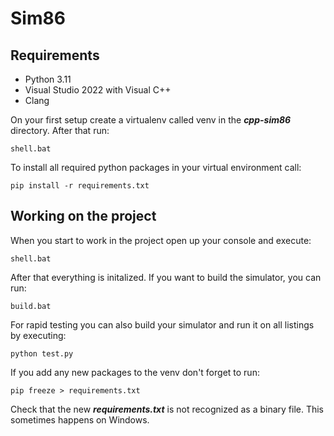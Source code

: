 # Sim86

## Requirements

- Python 3.11
- Visual Studio 2022 with Visual C++
- Clang

On your first setup create a virtualenv called venv in the ***cpp-sim86*** directory.
After that run:

`shell.bat`

To install all required python packages in your virtual environment call:

`pip install -r requirements.txt`

## Working on the project

When you start to work in the project open up your console and execute:

`shell.bat`

After that everything is initalized.
If you want to build the simulator, you can run:

`build.bat`

For rapid testing you can also build your simulator and run it on all listings by executing:

`python test.py`

If you add any new packages to the venv don't forget to run:

`pip freeze > requirements.txt`

Check that the new ***requirements.txt*** is not recognized as a binary file.
This sometimes happens on Windows.
